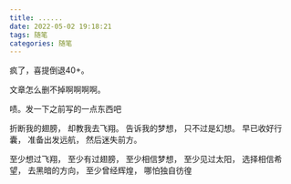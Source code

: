 ```yaml
---
title: ......
date: 2022-05-02 19:18:21
tags: 随笔
categories: 随笔
---
```


疯了，喜提倒退40+。

文章怎么删不掉啊啊啊啊。

啧。发一下之前写的一点东西吧

折断我的翅膀，
却教我去飞翔。
告诉我的梦想，
只不过是幻想。
早已收好行囊，
准备出发远航，
然后迷失前方。

至少想过飞翔，
至少有过翅膀，
至少相信梦想，
至少见过太阳，
选择相信希望，
去黑暗的方向，
至少曾经辉煌，
哪怕独自彷徨


